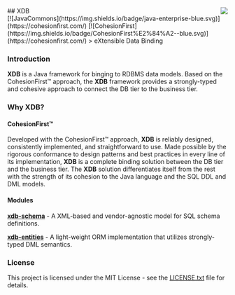 <img src="http://safris.org/logo.png" align="right"/>
## XDB<br>[![JavaCommons](https://img.shields.io/badge/java-enterprise-blue.svg)](https://cohesionfirst.com/) [![CohesionFirst](https://img.shields.io/badge/CohesionFirst%E2%84%A2--blue.svg)](https://cohesionfirst.com/)
> eXtensible Data Binding

### Introduction

**XDB** is a Java framework for binging to RDBMS data models. Based on the CohesionFirst™ approach, the **XDB** framework provides a strongly-typed and cohesive approach to connect the DB tier to the business tier.

### Why **XDB**?

#### CohesionFirst™

Developed with the CohesionFirst™ approach, **XDB** is reliably designed, consistently implemented, and straightforward to use. Made possible by the rigorous conformance to design patterns and best practices in every line of its implementation, **XDB** is a complete binding solution between the DB tier and the business tier. The **XDB** solution differentiates itself from the rest with the strength of its cohesion to the Java language and the SQL DDL and DML models.

#### Modules

[**xdb-schema**](https://github.com/SevaSafris/xdb/tree/master/schema) - A XML-based and vendor-agnostic model for SQL schema definitions.

[**xdb-entities**](https://github.com/SevaSafris/xdb/tree/master/entities) - A light-weight ORM implementation that utilizes strongly-typed DML semantics.

### License

This project is licensed under the MIT License - see the [LICENSE.txt](LICENSE.txt) file for details.